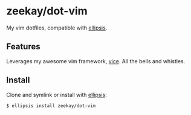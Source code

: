 # zeekay/dot-vim
My vim dotfiles, compatible with [ellipsis][ellipsis].

## Features
Leverages my awesome vim framework, [vice][vice]. All the bells and whistles.

## Install
Clone and symlink or install with [ellipsis][ellipsis]:

```
$ ellipsis install zeekay/dot-vim
```

[ellipsis]: http://ellipsis.sh
[vim]: http://www.vim.org
[vice]: https://github.com/zeekay/vice
